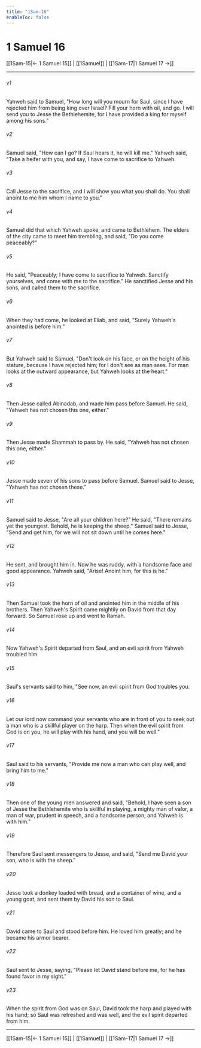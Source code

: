 ```yaml
---
title: "1Sam-16"
enableToc: false
---
```

# 1 Samuel 16

[[1Sam-15|← 1 Samuel 15]] | [[1Samuel]] | [[1Sam-17|1 Samuel 17 →]]
***



###### v1 
Yahweh said to Samuel, "How long will you mourn for Saul, since I have rejected him from being king over Israel? Fill your horn with oil, and go. I will send you to Jesse the Bethlehemite, for I have provided a king for myself among his sons." 

###### v2 
Samuel said, "How can I go? If Saul hears it, he will kill me." Yahweh said, "Take a heifer with you, and say, I have come to sacrifice to Yahweh. 

###### v3 
Call Jesse to the sacrifice, and I will show you what you shall do. You shall anoint to me him whom I name to you." 

###### v4 
Samuel did that which Yahweh spoke, and came to Bethlehem. The elders of the city came to meet him trembling, and said, "Do you come peaceably?" 

###### v5 
He said, "Peaceably; I have come to sacrifice to Yahweh. Sanctify yourselves, and come with me to the sacrifice." He sanctified Jesse and his sons, and called them to the sacrifice. 

###### v6 
When they had come, he looked at Eliab, and said, "Surely Yahweh's anointed is before him." 

###### v7 
But Yahweh said to Samuel, "Don't look on his face, or on the height of his stature, because I have rejected him; for I don't see as man sees. For man looks at the outward appearance, but Yahweh looks at the heart." 

###### v8 
Then Jesse called Abinadab, and made him pass before Samuel. He said, "Yahweh has not chosen this one, either." 

###### v9 
Then Jesse made Shammah to pass by. He said, "Yahweh has not chosen this one, either." 

###### v10 
Jesse made seven of his sons to pass before Samuel. Samuel said to Jesse, "Yahweh has not chosen these." 

###### v11 
Samuel said to Jesse, "Are all your children here?" He said, "There remains yet the youngest. Behold, he is keeping the sheep." Samuel said to Jesse, "Send and get him, for we will not sit down until he comes here." 

###### v12 
He sent, and brought him in. Now he was ruddy, with a handsome face and good appearance. Yahweh said, "Arise! Anoint him, for this is he." 

###### v13 
Then Samuel took the horn of oil and anointed him in the middle of his brothers. Then Yahweh's Spirit came mightily on David from that day forward. So Samuel rose up and went to Ramah. 

###### v14 
Now Yahweh's Spirit departed from Saul, and an evil spirit from Yahweh troubled him. 

###### v15 
Saul's servants said to him, "See now, an evil spirit from God troubles you. 

###### v16 
Let our lord now command your servants who are in front of you to seek out a man who is a skillful player on the harp. Then when the evil spirit from God is on you, he will play with his hand, and you will be well." 

###### v17 
Saul said to his servants, "Provide me now a man who can play well, and bring him to me." 

###### v18 
Then one of the young men answered and said, "Behold, I have seen a son of Jesse the Bethlehemite who is skillful in playing, a mighty man of valor, a man of war, prudent in speech, and a handsome person; and Yahweh is with him." 

###### v19 
Therefore Saul sent messengers to Jesse, and said, "Send me David your son, who is with the sheep." 

###### v20 
Jesse took a donkey loaded with bread, and a container of wine, and a young goat, and sent them by David his son to Saul. 

###### v21 
David came to Saul and stood before him. He loved him greatly; and he became his armor bearer. 

###### v22 
Saul sent to Jesse, saying, "Please let David stand before me, for he has found favor in my sight." 

###### v23 
When the spirit from God was on Saul, David took the harp and played with his hand; so Saul was refreshed and was well, and the evil spirit departed from him.

***
[[1Sam-15|← 1 Samuel 15]] | [[1Samuel]] | [[1Sam-17|1 Samuel 17 →]]
